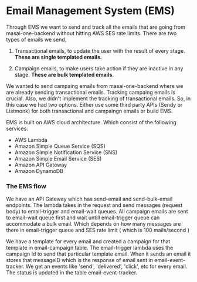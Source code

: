 <h1>Email Management System (EMS)</h1>
<p>Through EMS we want to send and track all the emails that are going from masai-one-backend without hitting AWS SES rate limits. There are two types of emails we send,
<ol>
  <li><p>Transactional emails, to update the user with the result of every stage. <b>These are single templated emails.</b></p></li>
  <li><p>Campaign emails, to make users take action if they are inactive in any stage. <b>These are bulk templated emails.</b></p></li>
</ol>
</p>
  
<p>We wanted to send campaing emails from masai-one-backend where we are already sending transactional emails. Tracking campaing emails is crucial. Also, we didn't implement the tracking of transactional emails. So, in this case we had two options. Either use some third party APIs (Sendy or Listmonk) for both transactional and campaingn emails or build EMS.</p>

<p>EMS is built on AWS cloud architecture. Which consist of the following services.</p>
<ul>
  <li>AWS Lambda</li>
  <li>Amazon Simple Queue Service (SQS)</li>
  <li>Amazon Simple Notification Service (SNS)</li>
  <li>Amazon Simple Email Service (SES)</li>
  <li>Amazon API Gateway</li>
  <li>Amazon DynamoDB</li>
</ul>

<h3>The EMS flow</h3>
<p>We have an API Gateway which has send-email and send-bulk-email endpoints. The lambda takes in the request and send messages (request body) to email-trigger and email-wait queues. All campaign emails are sent to email-wait queue first and wait untill email-trigger queue can accommodate a bulk email. Which depends on how many messages are there in email-trigger queue and SES rate limit ( which is 100 mails/second ) </p>

<p>We have a template for every email and created a campaign for that template in email-campaign table. The email-trigger lambda uses the campaign Id to send that particular template email. When it sends an email it stores that messageID which is the response of email sent in email-event-tracker. We get an events like 'send', 'delivered', 'click', etc for every email. The status is updated in the table email-event-tracker. </p>

